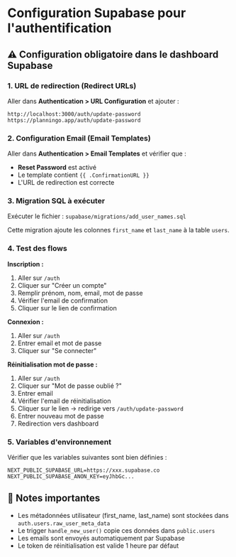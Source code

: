 # Configuration Supabase pour l'authentification

## ⚠️ Configuration obligatoire dans le dashboard Supabase

### 1. URL de redirection (Redirect URLs)

Aller dans **Authentication > URL Configuration** et ajouter :

```
http://localhost:3000/auth/update-password
https://planningo.app/auth/update-password
```

### 2. Configuration Email (Email Templates)

Aller dans **Authentication > Email Templates** et vérifier que :

- **Reset Password** est activé
- Le template contient `{{ .ConfirmationURL }}`
- L'URL de redirection est correcte

### 3. Migration SQL à exécuter

Exécuter le fichier : `supabase/migrations/add_user_names.sql`

Cette migration ajoute les colonnes `first_name` et `last_name` à la table `users`.

### 4. Test des flows

**Inscription :**
1. Aller sur `/auth`
2. Cliquer sur "Créer un compte"
3. Remplir prénom, nom, email, mot de passe
4. Vérifier l'email de confirmation
5. Cliquer sur le lien de confirmation

**Connexion :**
1. Aller sur `/auth`
2. Entrer email et mot de passe
3. Cliquer sur "Se connecter"

**Réinitialisation mot de passe :**
1. Aller sur `/auth`
2. Cliquer sur "Mot de passe oublié ?"
3. Entrer email
4. Vérifier l'email de réinitialisation
5. Cliquer sur le lien → redirige vers `/auth/update-password`
6. Entrer nouveau mot de passe
7. Redirection vers dashboard

### 5. Variables d'environnement

Vérifier que les variables suivantes sont bien définies :

```env
NEXT_PUBLIC_SUPABASE_URL=https://xxx.supabase.co
NEXT_PUBLIC_SUPABASE_ANON_KEY=eyJhbGc...
```

## 📝 Notes importantes

- Les métadonnées utilisateur (first_name, last_name) sont stockées dans `auth.users.raw_user_meta_data`
- Le trigger `handle_new_user()` copie ces données dans `public.users`
- Les emails sont envoyés automatiquement par Supabase
- Le token de réinitialisation est valide 1 heure par défaut
